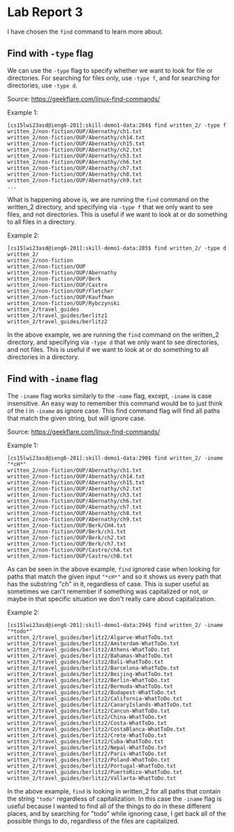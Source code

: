 # Lab Report 3
I have chosen the `find` command to learn more about.

## Find with `-type` flag
We can use the `-type` flag to specify whether we want to look for file or directories. For searching for files only, use `-type f`, and for searching for directories, use `-type d`.

Source: https://geekflare.com/linux-find-commands/

Example 1:
```
[cs15lwi23asd@ieng6-201]:skill-demo1-data:284$ find written_2/ -type f
written_2/non-fiction/OUP/Abernathy/ch1.txt 
written_2/non-fiction/OUP/Abernathy/ch14.txt
written_2/non-fiction/OUP/Abernathy/ch15.txt
written_2/non-fiction/OUP/Abernathy/ch2.txt 
written_2/non-fiction/OUP/Abernathy/ch3.txt 
written_2/non-fiction/OUP/Abernathy/ch6.txt 
written_2/non-fiction/OUP/Abernathy/ch7.txt 
written_2/non-fiction/OUP/Abernathy/ch8.txt 
written_2/non-fiction/OUP/Abernathy/ch9.txt
...
```
What is happening above is, we are running the `find` command on the written_2 directory, and specifying via `-type f` that we only want to see files, and not directories. This is useful if we want to look at or do something to all files in a directory.

Example 2:
```
[cs15lwi23asd@ieng6-201]:skill-demo1-data:285$ find written_2/ -type d
written_2/
written_2/non-fiction
written_2/non-fiction/OUP
written_2/non-fiction/OUP/Abernathy
written_2/non-fiction/OUP/Berk
written_2/non-fiction/OUP/Castro
written_2/non-fiction/OUP/Fletcher
written_2/non-fiction/OUP/Kauffman
written_2/non-fiction/OUP/Rybczynski
written_2/travel_guides
written_2/travel_guides/berlitz1
written_2/travel_guides/berlitz2
```
In the above example, we are running the `find` command on the written_2 directory, and specifying via `-type d` that we only want to see directories, and not files. This is useful if we want to look at or do something to all directories in a directory.

## Find with `-iname` flag
The `-iname` flag works similarly to the `-name` flag, except, `-iname` is case insensitive. An easy way to remember this command would be to just think of the i in `-iname` as ignore case. This find command flag will find all paths that match the given string, but will ignore case.

Source: https://geekflare.com/linux-find-commands/

Example 1:
```
[cs15lwi23asd@ieng6-201]:skill-demo1-data:290$ find written_2/ -iname "*cH*"
written_2/non-fiction/OUP/Abernathy/ch1.txt
written_2/non-fiction/OUP/Abernathy/ch14.txt        
written_2/non-fiction/OUP/Abernathy/ch15.txt        
written_2/non-fiction/OUP/Abernathy/ch2.txt
written_2/non-fiction/OUP/Abernathy/ch3.txt
written_2/non-fiction/OUP/Abernathy/ch6.txt
written_2/non-fiction/OUP/Abernathy/ch7.txt
written_2/non-fiction/OUP/Abernathy/ch8.txt
written_2/non-fiction/OUP/Abernathy/ch9.txt
written_2/non-fiction/OUP/Berk/CH4.txt
written_2/non-fiction/OUP/Berk/ch1.txt
written_2/non-fiction/OUP/Berk/ch2.txt
written_2/non-fiction/OUP/Berk/ch7.txt
written_2/non-fiction/OUP/Castro/chA.txt
written_2/non-fiction/OUP/Castro/chB.txt
```
As can be seen in the above example, `find` ignored case when looking for paths that match the given input `"*cH*"` and so it shows us every path that has the substring "ch" in it, regardless of case. This is super useful as sometimes we can't remember if something was capitalized or not, or maybe in that specific situation we don't really care about capitalization.

Example 2:
```
[cs15lwi23asd@ieng6-201]:skill-demo1-data:294$ find written_2/ -iname "*todo*"
written_2/travel_guides/berlitz2/Algarve-WhatToDo.txt      
written_2/travel_guides/berlitz2/Amsterdam-WhatToDo.txt    
written_2/travel_guides/berlitz2/Athens-WhatToDo.txt       
written_2/travel_guides/berlitz2/Bahamas-WhatToDo.txt      
written_2/travel_guides/berlitz2/Bali-WhatToDo.txt
written_2/travel_guides/berlitz2/Barcelona-WhatToDo.txt    
written_2/travel_guides/berlitz2/Beijing-WhatToDo.txt      
written_2/travel_guides/berlitz2/Berlin-WhatToDo.txt       
written_2/travel_guides/berlitz2/Bermuda-WhatToDo.txt      
written_2/travel_guides/berlitz2/Budapest-WhatToDo.txt     
written_2/travel_guides/berlitz2/California-WhatToDo.txt   
written_2/travel_guides/berlitz2/CanaryIslands-WhatToDo.txt
written_2/travel_guides/berlitz2/Cancun-WhatToDo.txt       
written_2/travel_guides/berlitz2/China-WhatToDo.txt        
written_2/travel_guides/berlitz2/Costa-WhatToDo.txt        
written_2/travel_guides/berlitz2/CostaBlanca-WhatToDo.txt  
written_2/travel_guides/berlitz2/Crete-WhatToDo.txt        
written_2/travel_guides/berlitz2/Cuba-WhatToDo.txt
written_2/travel_guides/berlitz2/Nepal-WhatToDo.txt        
written_2/travel_guides/berlitz2/Paris-WhatToDo.txt        
written_2/travel_guides/berlitz2/Poland-WhatToDo.txt       
written_2/travel_guides/berlitz2/Portugal-WhatToDo.txt     
written_2/travel_guides/berlitz2/PuertoRico-WhatToDo.txt   
written_2/travel_guides/berlitz2/Vallarta-WhatToDo.txt
```
In the above example, `find` is looking in written_2 for all paths that contain the string `"todo"` regardless of capitalization. In this case the `-iname` flag is useful because I wanted to find all of the things to do in these different places, and by searching for "todo" while ignoring case, I get back all of the possible things to do, regardless of the files are capitalized.
